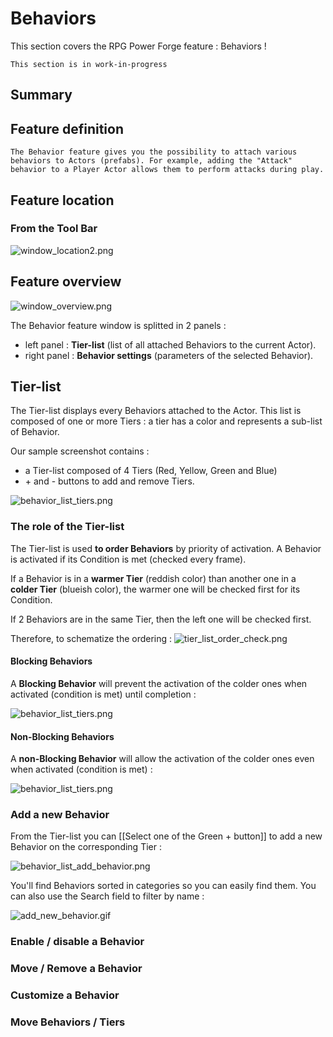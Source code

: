# Behaviors

This section covers the RPG Power Forge feature : Behaviors !

```admonish warning title="Working, working ..."
This section is in work-in-progress
```

## Summary

## Feature definition
```admonish summary title="Behavior"
The Behavior feature gives you the possibility to attach various behaviors to Actors (prefabs). For example, adding the "Attack" behavior to a Player Actor allows them to perform attacks during play.
```

## Feature location

### From the Tool Bar

![window_location2.png](../../../../../../media/user_manual/game_mecanics/behaviors/feature_location_toolbar.png)

## Feature overview

![window_overview.png](../../../../../../media/user_manual/game_mecanics/behaviors/window_overview.png)

The Behavior feature window is splitted in 2 panels :
* left panel : **Tier-list** (list of all attached Behaviors to the current Actor).
* right panel : **Behavior settings** (parameters of the selected Behavior).

## Tier-list

The Tier-list displays every Behaviors attached to the Actor. This list is composed of one or more Tiers : a tier has a color and represents a sub-list of Behavior.

Our sample screenshot contains :
 * a Tier-list composed of 4 Tiers (Red, Yellow, Green and Blue)
 * \+ and \- buttons to add and remove Tiers.

![behavior_list_tiers.png](../../../../../../media/user_manual/game_mecanics/behaviors/behavior_list_tiers.png)

### The role of the Tier-list

The Tier-list is used **to order Behaviors** by priority of activation. A Behavior is activated if its Condition is met (checked every frame).

If a Behavior is in a **warmer Tier** (reddish color) than another one in a **colder Tier** (blueish color), the warmer one will be checked first for its Condition.

If 2 Behaviors are in the same Tier, then the left one will be checked first.

Therefore, to schematize the ordering :
![tier_list_order_check.png](../../../../../../media/user_manual/game_mecanics/behaviors/tier_list_order_check.png)

#### Blocking Behaviors

A **Blocking Behavior** will prevent the activation of the colder ones when  activated (condition is met) until completion :

![behavior_list_tiers.png](../../../../../../media/user_manual/game_mecanics/behaviors/explanation_block_behaviors.gif)

#### Non-Blocking Behaviors

A **non-Blocking Behavior** will allow the activation of the colder ones even when activated (condition is met) :

![behavior_list_tiers.png](../../../../../../media/user_manual/game_mecanics/behaviors/explanation_non_block_behaviors.gif)

### Add a new Behavior

From the Tier-list you can [[Select one of the Green + button]] to add a new Behavior on the corresponding Tier :

![behavior_list_add_behavior.png](../../../../../../media/user_manual/game_mecanics/behaviors/behavior_list_add_behavior.png)

You'll find Behaviors sorted in categories so you can easily find them. You can also use the Search field to filter by name :

![add_new_behavior.gif](../../../../../../media/user_manual/game_mecanics/behaviors/add_new_behavior.gif)

### Enable / disable a Behavior

### Move / Remove a Behavior

### Customize a Behavior

### Move Behaviors / Tiers

